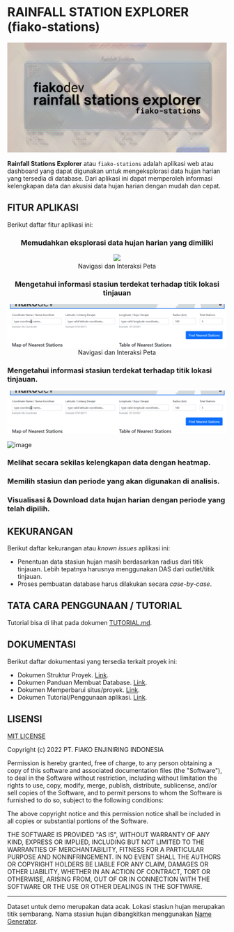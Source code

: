 # RAINFALL STATION EXPLORER (fiako-stations)

![image](./_readme/fiakodev-demo-stations-thumbnail.png)

**Rainfall Stations Explorer** atau `fiako-stations` adalah aplikasi web atau dashboard yang dapat digunakan untuk mengeksplorasi data hujan harian yang tersedia di database. Dari aplikasi ini dapat memperoleh informasi kelengkapan data dan akusisi data hujan harian dengan mudah dan cepat.

## FITUR APLIKASI

Berikut daftar fitur aplikasi ini:

<div align="center">
<h3>Memudahkan eksplorasi data hujan harian yang dimiliki</h3>
<img src="./_readme/fkstations-ft-01-loop.gif" width="250px">
<br>
<span align="center">Navigasi dan Interaksi Peta</span>
</div>

<div align="center">
<h3>Mengetahui informasi stasiun terdekat terhadap titik lokasi tinjauan</h3>
<img src="./_readme/fkstations-ft-2-1-loop.gif" width="auto">
<br>
<span align="center">Navigasi dan Interaksi Peta</span>
</div>

### Mengetahui informasi stasiun terdekat terhadap titik lokasi tinjauan.

![image](./_readme/fkstations-ft-2-1-loop.gif)

![image](./_readme/fkstations-ft-2-2-loop.gif)

### Melihat secara sekilas kelengkapan data dengan heatmap.

### Memilih stasiun dan periode yang akan digunakan di analisis.

### Visualisasi & Download data hujan harian dengan periode yang telah dipilih.



## KEKURANGAN

Berikut daftar kekurangan atau _known issues_ aplikasi ini:

- Penentuan data stasiun hujan masih berdasarkan radius dari titik tinjauan. Lebih tepatnya harusnya menggunakan DAS dari outlet/titik tinjauan. 
- Proses pembuatan database harus dilakukan secara _case-by-case_. 

## TATA CARA PENGGUNAAN / TUTORIAL

Tutorial bisa di lihat pada dokumen [TUTORIAL.md](./docs/TUTORIAL.md).

## DOKUMENTASI

Berikut daftar dokumentasi yang tersedia terkait proyek ini:

- Dokumen Struktur Proyek. [Link](./docs/project_structure.md).
- Dokumen Panduan Membuat Database. [Link](./docs/create_database.md).
- Dokumen Memperbarui situs/proyek. [Link](./docs/update_project.md).
- Dokumen Tutorial/Penggunaan aplikasi. [Link](./docs/TUTORIAL.md).

## LISENSI

[MIT LICENSE](./LICENSE)

Copyright (c) 2022 PT. FIAKO ENJINIRING INDONESIA

Permission is hereby granted, free of charge, to any person obtaining a copy
of this software and associated documentation files (the "Software"), to deal
in the Software without restriction, including without limitation the rights
to use, copy, modify, merge, publish, distribute, sublicense, and/or sell
copies of the Software, and to permit persons to whom the Software is
furnished to do so, subject to the following conditions:

The above copyright notice and this permission notice shall be included in all
copies or substantial portions of the Software.

THE SOFTWARE IS PROVIDED "AS IS", WITHOUT WARRANTY OF ANY KIND, EXPRESS OR
IMPLIED, INCLUDING BUT NOT LIMITED TO THE WARRANTIES OF MERCHANTABILITY,
FITNESS FOR A PARTICULAR PURPOSE AND NONINFRINGEMENT. IN NO EVENT SHALL THE
AUTHORS OR COPYRIGHT HOLDERS BE LIABLE FOR ANY CLAIM, DAMAGES OR OTHER
LIABILITY, WHETHER IN AN ACTION OF CONTRACT, TORT OR OTHERWISE, ARISING FROM,
OUT OF OR IN CONNECTION WITH THE SOFTWARE OR THE USE OR OTHER DEALINGS IN THE
SOFTWARE.

----

Dataset untuk demo merupakan data acak. Lokasi stasiun hujan merupakan titik sembarang. Nama stasiun hujan dibangkitkan menggunakan [Name Generator](https://www.name-generator.org.uk/).
